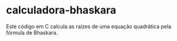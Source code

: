 # calculadora-bhaskara
Este código em C calcula as raízes de uma equação quadrática pela fórmula de Bhaskara.
